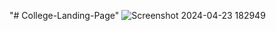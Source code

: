 "# College-Landing-Page" 
![Screenshot 2024-04-23 182949](https://github.com/Subiya9343/College-Landing-Page/assets/165380328/3353c899-faa7-4467-aae6-42cfb1e766c6)
